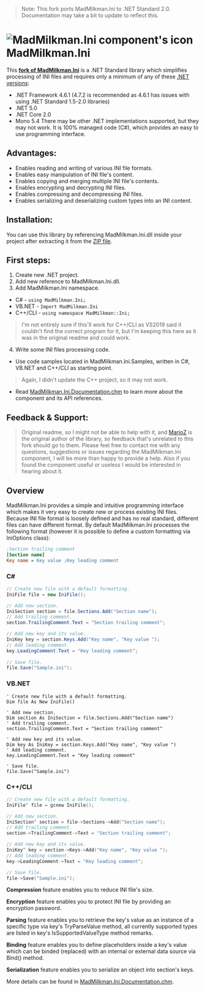 > Note: This fork ports MadMilkman.Ini to .NET Standard 2.0. Documentation may take a bit to update to reflect this.

# ![MadMilkman.Ini component's icon](../master/MadMilkman.Ini/Properties/MadMilkman.Ini.png) MadMilkman.Ini
This **[fork of MadMilkman.Ini](https://github.com/MarioZ/MadMilkman.Ini)** is a .NET Standard library which simplifies processing of INI files and requires only a minimum of any of these [.NET versions](https://docs.microsoft.com/en-us/dotnet/standard/net-standard):
- .NET Framework 4.6.1 (4.7.2 is recommended as 4.6.1 has issues with using .NET Standard 1.5-2.0 libraries)
- .NET 5.0
- .NET Core 2.0
- Mono 5.4
There may be other .NET implementations supported, but they may not work.
It is 100% managed code (C#), which provides an easy to use programming interface.

## Advantages:
* Enables reading and writing of various INI file formats.
* Enables easy manipulation of INI file's content.
* Enables copying and merging multiple INI file's contents.
* Enables encrypting and decrypting INI files.
* Enables compressing and decompressing INI files.
* Enables serializing and deserializing custom types into an INI content.

## Installation:
You can use this library by referencing MadMilkman.Ini.dll inside your project after extracting it from the [ZIP file](https://github.com/DrewNaylor/MadMilkman.Ini/releases/latest).

## First steps:
1. Create new .NET project.
2. Add new reference to MadMilkman.Ini.dll.
3. Add MadMilkman.Ini namespace.
  * C# - `using MadMilkman.Ini;`
  * VB.NET - `Import MadMilkman.Ini`
  * C++/CLI - `using namespace MadMilkman::Ini;`
  > I'm not entirely sure if this'll work for C++/CLI as VS2019 said it couldn't find the correct program for it, but I'm keeping this here as it was in the original readme and could work.
4. Write some INI files processing code.
  * Use code samples located in MadMilkman.Ini.Samples, written in C#, VB.NET and C++/CLI as starting point.
  > Again, I didn't update the C++ project, so it may not work.
  * Read [MadMilkman.Ini.Documentation.chm](https://github.com/DrewNaylor/MadMilkman.Ini/raw/master/MadMilkman.Ini.Documentation.zip) to learn more about the component and its API references.

## Feedback & Support:
> Original readme, so I might not be able to help with it, and [MarioZ](https://github.com/MarioZ/MadMilkman.Ini) is the original author of the library, so feedback that's unrelated to this fork should go to them.
Please feel free to contact me with any questions, suggestions or issues regarding the MadMilkman.Ini component, I will be more than happy to provide a help.
Also if you found the component useful or useless I would be interested in hearing about it.

## Overview
MadMilkman.Ini provides a simple and intuitive programming interface which makes it very easy to create new or process existing INI files. Because INI file format is loosely defined and has no real standard, different files can have different format. By default MadMilkman.Ini processes the following format (however it is possible to define a custom formatting via IniOptions class):

```cfg
;Section trailing comment
[Section name]
Key name = Key value ;Key leading comment
```

### C# #
```csharp
// Create new file with a default formatting.
IniFile file = new IniFile();

// Add new section.
IniSection section = file.Sections.Add("Section name");
// Add trailing comment.
section.TrailingComment.Text = "Section trailing comment";

// Add new key and its value.
IniKey key = section.Keys.Add("Key name", "Key value ");
// Add leading comment.
key.LeadingComment.Text = "Key leading comment";
            
// Save file.
file.Save("Sample.ini");
```

### VB.NET
```vb.net
' Create new file with a default formatting.
Dim file As New IniFile()

' Add new section.
Dim section As IniSection = file.Sections.Add("Section name")
' Add trailing comment.
section.TrailingComment.Text = "Section trailing comment"

' Add new key and its value.
Dim key As IniKey = section.Keys.Add("Key name", "Key value ")
' Add leading comment.
key.LeadingComment.Text = "Key leading comment"

' Save file.
file.Save("Sample.ini")
```

### C++/CLI
```cpp
// Create new file with a default formatting.
IniFile^ file = gcnew IniFile();

// Add new section.
IniSection^ section = file->Sections->Add("Section name");
// Add trailing comment.
section->TrailingComment->Text = "Section trailing comment";

// Add new key and its value.
IniKey^ key = section->Keys->Add("Key name", "Key value ");
// Add leading comment.
key->LeadingComment->Text = "Key leading comment";

// Save file.
file->Save("Sample.ini");
```

**Compression** feature enables you to reduce INI file's size.

**Encryption** feature enables you to protect INI file by providing an encryption password.

**Parsing** feature enables you to retrieve the key's value as an instance of a specific type via key's TryParseValue method, all currently supported types are listed in key's IsSupportedValueType method remarks.

**Binding** feature enables you to define placeholders inside a key's value which can be binded (replaced) with an internal or external data source via Bind() method.

**Serialization** feature enables you to serialize an object into section's keys.

More details can be found in [MadMilkman.Ini.Documentation.chm](https://github.com/MarioZ/MadMilkman.Ini/raw/master/MadMilkman.Ini.Documentation.zip).
